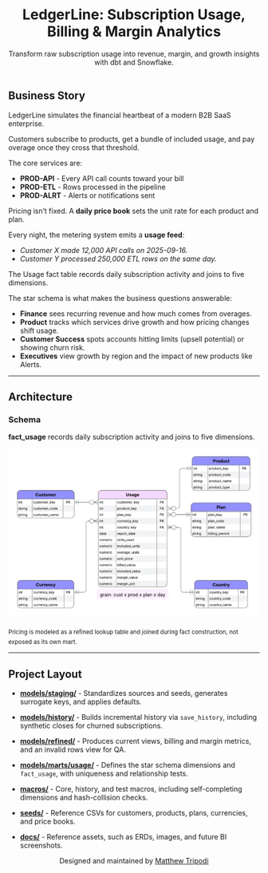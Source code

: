 <h1 align="center">LedgerLine: Subscription Usage, Billing & Margin Analytics</h1>

<p align="center">
  Transform raw subscription usage into revenue, margin, and growth insights with dbt and Snowflake.
  <br/><br/>
</p>

## Business Story

LedgerLine simulates the financial heartbeat of a modern B2B SaaS enterprise.

Customers subscribe to products, get a bundle of included usage, and pay overage once they cross that threshold.  

The core services are:  
- **PROD-API** - Every API call counts toward your bill
- **PROD-ETL** - Rows processed in the pipeline
- **PROD-ALRT** - Alerts or notifications sent

Pricing isn’t fixed. A **daily price book** sets the unit rate for each product and plan.  

Every night, the metering system emits a **usage feed**:

- *Customer X made 12,000 API calls on 2025-09-16.*  
- *Customer Y processed 250,000 ETL rows on the same day.*  

The Usage fact table records daily subscription activity and joins to five dimensions.  

The star schema is what makes the business questions answerable:  
- **Finance** sees recurring revenue and how much comes from overages.
- **Product** tracks which services drive growth and how pricing changes shift usage.
- **Customer Success** spots accounts hitting limits (upsell potential) or showing churn risk.
- **Executives** view growth by region and the impact of new products like Alerts.

---

## Architecture

### Schema
  
**fact_usage** records daily subscription activity and joins to five dimensions.  

![LedgerLine Architecture](docs/assets/erd_physical_model_2.png)

<sub>Pricing is modeled as a refined lookup table and joined during fact construction, not exposed as its own mart.</sub>

---

## Project Layout

- **[models/staging/](models/staging/)** - Standardizes sources and seeds, generates surrogate keys, and applies defaults.

- **[models/history/](models/history/)** - Builds incremental history via `save_history`, including synthetic closes for churned subscriptions.

- **[models/refined/](models/refined/)** - Produces current views, billing and margin metrics, and an invalid rows view for QA.

- **[models/marts/usage/](models/marts/usage/)** - Defines the star schema dimensions and `fact_usage`, with uniqueness and relationship tests.

- **[macros/](macros/)** - Core, history, and test macros, including self-completing dimensions and hash-collision checks.

- **[seeds/](seeds/)** - Reference CSVs for customers, products, plans, currencies, and price books.

- **[docs/](docs/)** - Reference assets, such as ERDs, images, and future BI screenshots.


<p align="center">Designed and maintained by <a href="https://github.com/moveeleven-data">Matthew Tripodi</a></p>
